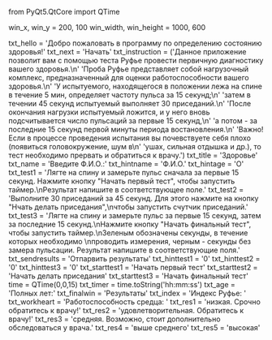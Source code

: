 from PyQt5.QtCore import QTime

win_x, win_y = 200, 100
win_width, win_height = 1000, 600

txt_hello = 'Добро пожаловать в программу по определению состоянию здоровья!'
txt_next = 'Начать'
txt_instruction = ('Данное приложение позволит вам с помощью теста Руфье провести первичную диагностику вашего здоровья.\n'
'Проба Руфье представляет собой нагрузочный комплекс, предназначенный для оценки работоспособности вашего здоровья.\n'
'У испытуемого, находящегося в положении лежа на спине в течение 5 мин, определяет частоту пульса за 15 секунд;\n'
'затем в течении 45 секунд испытуемый выполняет 30 приседаний.\n'
'После окончания нагрузки испытуемый ложится, и у него вновь подсчитывается число пульсаций за первые 15 секунд,\n'
'а потом - за последние 15 секунд первой минуты периода востановления.\n'
'Важно! Если в процессе проведения испытания вы почевствуете себя плохо (появиться головокружение, шум в\n'
'ушах, сильная отдышка и др.), то тест необходимо прервать и обратиться к врачу.')
txt_title = 'Здоровье'
txt_name = 'Введите Ф.И.О.:'
txt_hintname = 'Ф.И.О.'
txt_hintage = 'О'
txt_test1 = 'Лягте на спину и замерьте пульс сначала за первые 15 секунд. Нажмите кнопку "Начать первый тест", чтобы запустить таймер.\nРезультат напишите в соответствующее поле.'
txt_test2 = 'Выполните 30 приседаний за 45 секунд. Для этого нажмите на кнопку "Нчать делать приседания",\nчтобы запустить счутчик приседаний.'
txt_test3 = 'Лягте на спину и замерьте пульс за первые 15 секунд, затем за последние 15 секунд.\nНажмите кнопку "Начать финальный тест", чтобы запустить таймер.\nЗеленым обозначены секунды, в течение которых необходимо \nпроводить измерения, черным - секунды без замера пульсации. Результат напишите в соответствующие поля.'
txt_sendresults = 'Отпарвить результаты'
txt_hinttest1 = '0'
txt_hinttest2 = '0'
txt_hinttest3 = '0'
txt_starttest1 = 'Начать первый тест'
txt_starttest2 = 'Начать делать приседания'
txt_starttest3 = 'Начать финальный тест'
time = QTime(0,0,15)
txt_timer = time.toString('hh:mm:ss')
txt_age = 'Полных лет:'
txt_finalwin = 'Результаты'
txt_index = 'Индекс Руфье: '
txt_workheart = 'Работоспособность средца: '
txt_res1 = 'низкая. Срочно обратитесь к врачу!'
txt_res2 = 'удовлетворительная. Обратитесь к врачу!'
txt_res3 = 'средняя. Возможно, стоит дополнительно обследоваться у врача.'
txt_res4 = 'выше среднего'
txt_res5 = 'высокая'

